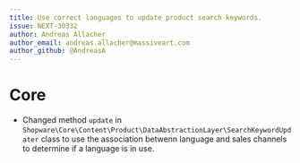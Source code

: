 ```yaml
---
title: Use correct languages to update product search keywords.
issue: NEXT-30332
author: Andreas Allacher
author_email: andreas.allacher@massiveart.com
author_github: @AndreasA
---
```

# Core
* Changed method `update` in `Shopware\Core\Content\Product\DataAbstractionLayer\SearchKeywordUpdater` class to use the association betwenn language and sales channels to determine if a language is in use.
